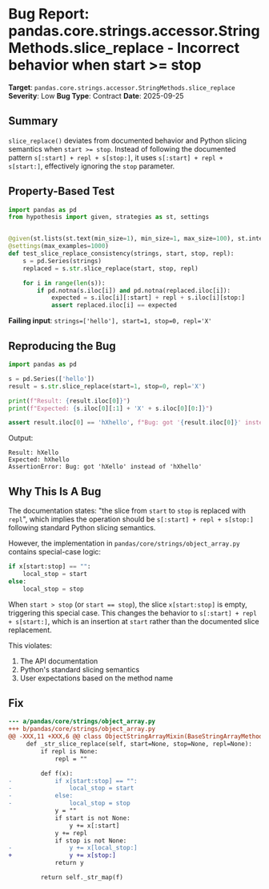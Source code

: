 # Bug Report: pandas.core.strings.accessor.StringMethods.slice_replace - Incorrect behavior when start >= stop

**Target**: `pandas.core.strings.accessor.StringMethods.slice_replace`
**Severity**: Low
**Bug Type**: Contract
**Date**: 2025-09-25

## Summary

`slice_replace()` deviates from documented behavior and Python slicing semantics when `start >= stop`. Instead of following the documented pattern `s[:start] + repl + s[stop:]`, it uses `s[:start] + repl + s[start:]`, effectively ignoring the `stop` parameter.

## Property-Based Test

```python
import pandas as pd
from hypothesis import given, strategies as st, settings


@given(st.lists(st.text(min_size=1), min_size=1, max_size=100), st.integers(min_value=0, max_value=10), st.integers(min_value=0, max_value=10), st.text())
@settings(max_examples=1000)
def test_slice_replace_consistency(strings, start, stop, repl):
    s = pd.Series(strings)
    replaced = s.str.slice_replace(start, stop, repl)

    for i in range(len(s)):
        if pd.notna(s.iloc[i]) and pd.notna(replaced.iloc[i]):
            expected = s.iloc[i][:start] + repl + s.iloc[i][stop:]
            assert replaced.iloc[i] == expected
```

**Failing input**: `strings=['hello'], start=1, stop=0, repl='X'`

## Reproducing the Bug

```python
import pandas as pd

s = pd.Series(['hello'])
result = s.str.slice_replace(start=1, stop=0, repl='X')

print(f"Result: {result.iloc[0]}")
print(f"Expected: {s.iloc[0][:1] + 'X' + s.iloc[0][0:]}")

assert result.iloc[0] == 'hXhello', f"Bug: got '{result.iloc[0]}' instead of 'hXhello'"
```

Output:
```
Result: hXello
Expected: hXhello
AssertionError: Bug: got 'hXello' instead of 'hXhello'
```

## Why This Is A Bug

The documentation states: "the slice from `start` to `stop` is replaced with `repl`", which implies the operation should be `s[:start] + repl + s[stop:]` following standard Python slicing semantics.

However, the implementation in `pandas/core/strings/object_array.py` contains special-case logic:

```python
if x[start:stop] == "":
    local_stop = start
else:
    local_stop = stop
```

When `start > stop` (or `start == stop`), the slice `x[start:stop]` is empty, triggering this special case. This changes the behavior to `s[:start] + repl + s[start:]`, which is an insertion at `start` rather than the documented slice replacement.

This violates:
1. The API documentation
2. Python's standard slicing semantics
3. User expectations based on the method name

## Fix

```diff
--- a/pandas/core/strings/object_array.py
+++ b/pandas/core/strings/object_array.py
@@ -XXX,11 +XXX,6 @@ class ObjectStringArrayMixin(BaseStringArrayMethods):
     def _str_slice_replace(self, start=None, stop=None, repl=None):
         if repl is None:
             repl = ""

         def f(x):
-            if x[start:stop] == "":
-                local_stop = start
-            else:
-                local_stop = stop
             y = ""
             if start is not None:
                 y += x[:start]
             y += repl
             if stop is not None:
-                y += x[local_stop:]
+                y += x[stop:]
             return y

         return self._str_map(f)
```
